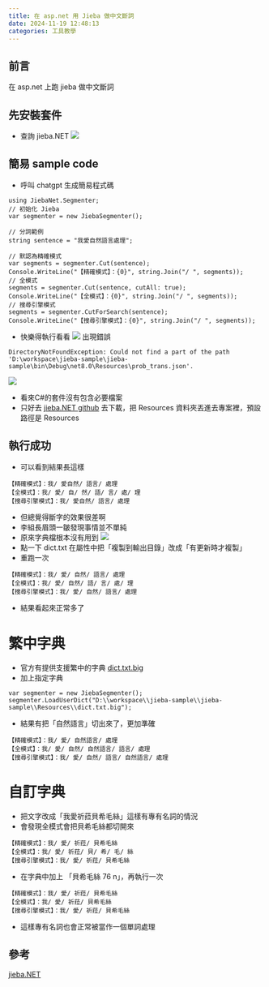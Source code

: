 ```yaml
---
title: 在 asp.net 用 Jieba 做中文斷詞
date: 2024-11-19 12:48:13
categories: 工具教學
---
```

## 前言
在 asp.net 上跑 jieba 做中文斷詞

## 先安裝套件
* 查詢 jieba.NET
![](/images/jieba_sample_1.png)

## 簡易 sample code
* 呼叫 chatgpt 生成簡易程式碼
```
using JiebaNet.Segmenter;
// 初始化 Jieba
var segmenter = new JiebaSegmenter();

// 分詞範例
string sentence = "我愛自然語言處理";

// 默認為精確模式
var segments = segmenter.Cut(sentence);
Console.WriteLine("【精確模式】：{0}", string.Join("/ ", segments));
// 全模式
segments = segmenter.Cut(sentence, cutAll: true);
Console.WriteLine("【全模式】：{0}", string.Join("/ ", segments));
// 搜尋引擎模式
segments = segmenter.CutForSearch(sentence); 
Console.WriteLine("【搜尋引擎模式】：{0}", string.Join("/ ", segments));
```
* 快樂得執行看看
![](/images/jieba_sample_2.png)
出現錯誤
```
DirectoryNotFoundException: Could not find a part of the path 'D:\workspace\jieba-sample\jieba-sample\bin\Debug\net8.0\Resources\prob_trans.json'.
```
![](/images/jieba_sample_3.jpg)
* 看來C#的套件沒有包含必要檔案
* 只好去 [jieba.NET github](https://github.com/anderscui/jieba.NET/tree/master/src/Segmenter/Resources) 去下載，把 Resources 資料夾丟進去專案裡，預設路徑是 Resources

## 執行成功
* 可以看到結果長這樣
```
【精確模式】：我/ 愛自然/ 語言/ 處理
【全模式】：我/ 愛/ 自/ 然/ 語/ 言/ 處/ 理
【搜尋引擎模式】：我/ 愛自然/ 語言/ 處理
```
* 但總覺得斷字的效果很差啊
* 李組長眉頭一皺發現事情並不單純
* 原來字典檔根本沒有用到
![](/images/jieba_sample_4.png)
* 點一下 dict.txt 在屬性中把「複製到輸出目錄」改成「有更新時才複製」
* 重跑一次
```
【精確模式】：我/ 愛/ 自然/ 語言/ 處理
【全模式】：我/ 愛/ 自然/ 語/ 言/ 處/ 理
【搜尋引擎模式】：我/ 愛/ 自然/ 語言/ 處理
```
* 結果看起來正常多了

# 繁中字典
* 官方有提供支援繁中的字典 [dict.txt.big](https://raw.githubusercontent.com/anderscui/jieba.NET/master/ExtraDicts/dict.txt.big)
* 加上指定字典
```
var segmenter = new JiebaSegmenter();
segmenter.LoadUserDict("D:\\workspace\\jieba-sample\\jieba-sample\\Resources\\dict.txt.big");
```
* 結果有把「自然語言」切出來了，更加準確
```
【精確模式】：我/ 愛/ 自然語言/ 處理
【全模式】：我/ 愛/ 自然/ 自然語言/ 語言/ 處理
【搜尋引擎模式】：我/ 愛/ 自然/ 語言/ 自然語言/ 處理
```

# 自訂字典
* 把文字改成「我愛祈菈貝希毛絲」這樣有專有名詞的情況
* 會發現全模式會把貝希毛絲都切開來
```
【精確模式】：我/ 愛/ 祈菈/ 貝希毛絲
【全模式】：我/ 愛/ 祈菈/ 貝/ 希/ 毛/ 絲
【搜尋引擎模式】：我/ 愛/ 祈菈/ 貝希毛絲
```
* 在字典中加上 「貝希毛絲 76 n」，再執行一次
```
【精確模式】：我/ 愛/ 祈菈/ 貝希毛絲
【全模式】：我/ 愛/ 祈菈/ 貝希毛絲
【搜尋引擎模式】：我/ 愛/ 祈菈/ 貝希毛絲
```
* 這樣專有名詞也會正常被當作一個單詞處理

## 參考
[jieba.NET](https://github.com/anderscui/jieba.NET/tree/master)